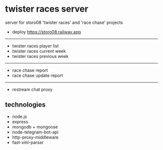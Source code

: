 # twister races server

server for storo08 'twister races' and 'race chase' projects

- deploy https://storo08.railway.app

---

- twister races player list
- twister races current week
- twister races previous week

---

- race chase report
- race chase update report

---

- restream chat proxy

## technologies

- node.js
- express
- mongodb + mongoose
- node-telegram-bot-api
- http-proxy-middleware
- fast-xml-parser
